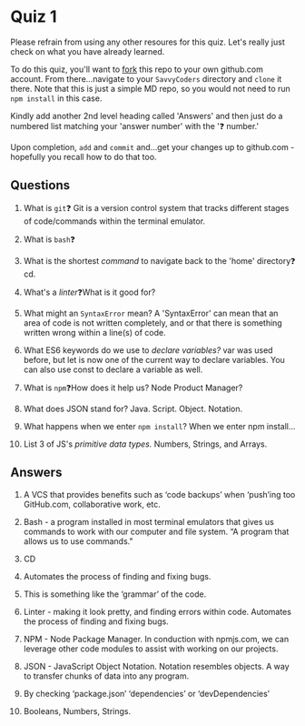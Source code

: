 # Quiz 1

Please refrain from using any other resoures for this quiz. Let's really just check on what you have already learned.

To do this quiz, you'll want to [fork](https://help.github.com/en/github/getting-started-with-github/fork-a-repo) this repo to your own github.com account. From there...navigate to your `SavvyCoders` directory and `clone` it there. Note that this is just a simple MD repo, so you would not need to run `npm install` in this case.

Kindly add another 2nd level heading called 'Answers' and then just do a numbered list matching your 'answer number' with the '❓ number.'

Upon completion, `add` and `commit` and...get your changes up to github.com - hopefully you recall how to do that too.

## Questions

1. What is `git`❓
Git is a version control system that tracks different stages of code/commands within the terminal emulator. 


2. What is `bash`❓



3. What is the shortest _command_ to navigate back to the 'home' directory❓
cd.


4. What's a *linter*❓What is it good for?



5. What might an `SyntaxError` mean?
A 'SyntaxError' can mean that an area of code is not written completely, and or that there is something written wrong within a line(s) of code. 


6. What ES6 keywords do we use to _declare variables?_
var was used before, but let is now one of the current way to declare variables. You can also use const to declare a variable as well.  


7. What is `npm`❓How does it help us?
Node Product Manager? 

8. What does JSON stand for?
Java. Script. Object. Notation.

9. What happens when we enter `npm install`?
When we enter npm install... 

10. List 3 of JS's _primitive data types._
Numbers, Strings, and Arrays. 

## Answers

1. A VCS that provides benefits such as ‘code backups’ when ‘push’ing too GitHub.com, collaborative work, etc. 

2. Bash - a program installed in most terminal emulators that gives us commands to work with our computer and file system. 
           “A program that allows us to use commands."

3. CD

4. Automates the process of finding and fixing bugs. 

5. This is something like the ‘grammar’ of the code.

6. Linter - making it look pretty, and finding errors within code. Automates the process of finding and fixing bugs.

7. NPM - Node Package Manager. In conduction with npmjs.com, we can leverage other code modules to assist with working on our projects. 

8. JSON - JavaScript Object Notation. Notation resembles objects. A way to transfer chunks of data into any program. 

9. By checking ‘package.json’ ‘dependencies’ or ‘devDependencies’ 
10. Booleans, Numbers, Strings.
